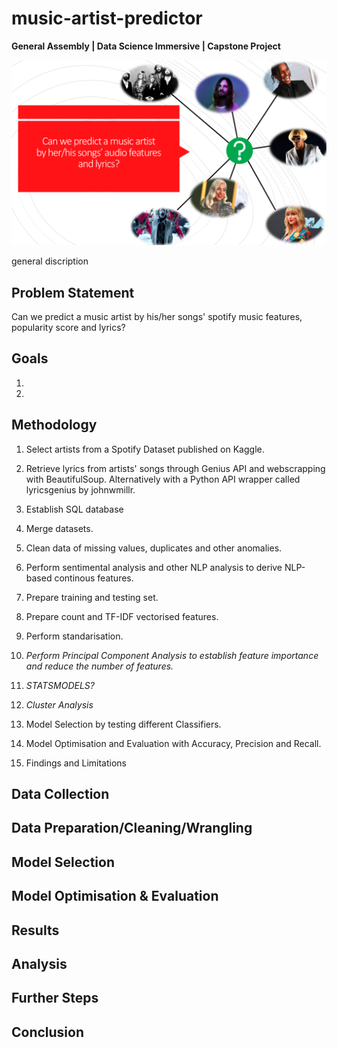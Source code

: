 # music-artist-predictor

**General Assembly | Data Science Immersive | Capstone Project**

<img src="images/Screenshot 2020-06-05 at 10.38.16.png">


general discription

## Problem Statement

Can we predict a music artist by his/her songs' spotify music features, popularity score and lyrics?

## Goals

1.
2.


## Methodology 

1. Select artists from a Spotify Dataset published on Kaggle.

2. Retrieve lyrics from artists' songs through Genius API and webscrapping with BeautifulSoup. Alternatively with a Python API wrapper called lyricsgenius by johnwmillr.

3. Establish SQL database

4. Merge datasets.

5. Clean data of missing values, duplicates and other anomalies.

6. Perform sentimental analysis and other NLP analysis to derive NLP-based continous features.

7. Prepare training and testing set.

8. Prepare count and TF-IDF vectorised features.

9. Perform standarisation.

10. *Perform Principal Component Analysis to establish feature importance and reduce the number of features.*

11. *STATSMODELS?*

12. *Cluster Analysis*

13. Model Selection by testing different Classifiers.

14. Model Optimisation and Evaluation with Accuracy, Precision and Recall.

15. Findings and Limitations


## Data Collection



## Data Preparation/Cleaning/Wrangling

## Model Selection

## Model Optimisation & Evaluation

## Results

## Analysis

## Further Steps

## Conclusion
